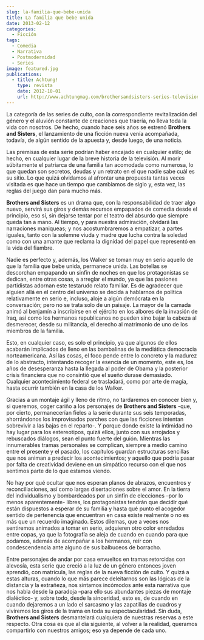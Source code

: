 ```yaml
---
slug: la-familia-que-bebe-unida
title: La familia que bebe unida
date: 2013-02-12
categories:
  - Ficción
tags:
  - Comedia
  - Narrativa
  - Postmodernidad
  - Series
image: featured.jpg
publications:
  - title: Achtung!
    type: revista
    date: 2012-10-01
    url: http://www.achtungmag.com/brothersandsisters-series-television-revista-achtung/
---
```


La categoría de las series de culto, con la correspondiente revitalización del
género y el aluvión constante de creaciones que traería, no lleva toda la vida
con nosotros. De hecho, cuando hace seis años se estrenó **Brothers and
Sisters**, el lanzamiento de una ficción nueva venía acompañada, todavía, de
algún sentido de la apuesta y, desde luego, de una noticia.

Las premisas de esta serie podrían haber encajado en cualquier estilo; de hecho,
en cualquier lugar de la breve historia de la televisión. Al morir súbitamente
el patriarca de una familia tan acomodada como numerosa, lo que quedan son
secretos, deudas y un retrato en el que nadie sabe cuál es su sitio. Lo que
quizá olvidamos al afrontar una propuesta tantas veces visitada es que hace un
tiempo que cambiamos de siglo y, esta vez, las reglas del juego dan para mucho
más.

**Brothers and Sisters** es un drama que, con la responsabilidad de traer algo
nuevo, servirá sus giros y demás recursos empapados de comedia desde el
principio, eso sí, sin dejarse tentar por el teatro del absurdo que siempre
queda tan a mano. Al tiempo, y para nuestra admiración, olvidará las narraciones
maniqueas; y nos acostumbraremos a empatizar, a partes iguales, tanto con la
solemne viuda y madre que lucha contra la soledad como con una amante que
reclama la dignidad del papel que representó en la vida del fiambre.

Nadie es perfecto y, además, los Walker se toman muy en serio aquello de que la
familia que bebe unida, permanece unida. Las botellas se descorchan empapando un
sinfín de noches en que los protagonistas se dedican, entre otras cosas, a
arreglar el mundo, ya que las pasiones partidistas adornan este testarudo relato
familiar. Es de agradecer que alguien allá en el centro del universo se decida a
hablarnos de política relativamente en serio e, incluso, aloje a algún demócrata
en la conversación; pero no se trata solo de un paisaje. La mayor de la camada
animó al benjamín a inscribirse en el ejército en los albores de la invasión de
Iraq, así como los hermanos republicanos no pueden sino bajar la cabeza al
desmerecer, desde su militancia, el derecho al matrimonio de uno de los miembros
de la familia.

Esto, en cualquier caso, es solo el principio, ya que algunos de ellos acabarán
implicados de lleno en las bambalinas de la mediática democracia norteamericana.
Así las cosas, el foco pende entre lo concreto y la madurez de lo abstracto,
intentando recoger la esencia de un momento, este es, los años de desesperanza
hasta la llegada al poder de Obama y la posterior crisis financiera que no
consintió que el sueño durase demasiado. Cualquier acontecimiento federal se
trasladará, como por arte de magia, hasta ocurrir también en la casa de los
Walker.

Gracias a un montaje ágil y lleno de ritmo, no tardaremos en conocer bien y, si
queremos, coger cariño a los personajes de **Brothers and Sisters** -que, por
cierto, permanecerían fieles a la serie durante sus seis temporadas,
ahorrándonos los improvisados parches con que las ficciones intentan sobrevivir
a las bajas en el reparto-. Y porque donde existe la intimidad no hay lugar para
los estereotipos, quizá ellos, junto con sus arrojados y rebuscados diálogos,
sean el punto fuerte del guión. Mientras las innumerables tramas personales se
complican, siempre a medio camino entre el presente y el pasado, los capítulos
guardan estructuras sencillas que nos animan a predecir los acontecimientos; y
aquello que podría pasar por falta de creatividad deviene en un simpático
recurso con el que nos sentimos parte de lo que estamos viendo.

No hay por qué ocultar que nos esperan planos de abrazos, encuentros y
reconciliaciones, así como largas disertaciones sobre el amor. En la tierra del
individualismo y bombardeados por un sinfín de elecciones –por lo menos
aparentemente- libres, los protagonistas tendrán que decidir qué están
dispuestos a esperar de su familia y hasta qué punto el acogedor sentido de
pertenencia que encuentran en casa existe realmente o no es más que un recuerdo
imaginado. Estos dilemas, que a veces nos sentiremos animados a tomar en serio,
adquieren otro color enredados entre copas, ya que la fotografía se aleja de
cuando en cuando para que podamos, además de acompañar a los hermanos, reír con
condescendencia ante alguno de sus balbuceos de borracho.

Entre personajes de andar por casa envueltos en tramas retorcidas con alevosía,
esta serie que creció a la luz de un género entonces joven aprendió, con
matrícula, las reglas de la nueva ficción de culto. Y quizá a estas alturas,
cuando lo que más parece deleitarnos son las lógicas de la distancia y la
extrañeza, nos sintamos incómodos ante esta narrativa que nos habla desde la
paradoja –para ello sus abundantes piezas de montaje dialéctico- y, sobre todo,
desde la sinceridad, esto es, de cuando en cuando dejaremos a un lado el
sarcasmo y las zapatillas de cuadros y viviremos los giros de la trama en toda
su espectacularidad. Sin duda, **Brothers and Sisters** desmantelará cualquiera
de nuestras reservas a este respecto. Otra cosa es que al día siguiente, al
volver a la realidad, queramos compartirlo con nuestros amigos; eso ya depende
de cada uno.

